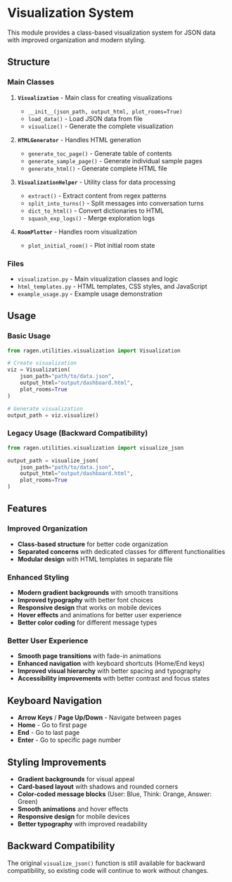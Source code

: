 # Visualization System

This module provides a class-based visualization system for JSON data with improved organization and modern styling.

## Structure

### Main Classes

1. **`Visualization`** - Main class for creating visualizations
   - `__init__(json_path, output_html, plot_rooms=True)`
   - `load_data()` - Load JSON data from file
   - `visualize()` - Generate the complete visualization

2. **`HTMLGenerator`** - Handles HTML generation
   - `generate_toc_page()` - Generate table of contents
   - `generate_sample_page()` - Generate individual sample pages
   - `generate_html()` - Generate complete HTML file

3. **`VisualizationHelper`** - Utility class for data processing
   - `extract()` - Extract content from regex patterns
   - `split_into_turns()` - Split messages into conversation turns
   - `dict_to_html()` - Convert dictionaries to HTML
   - `squash_exp_logs()` - Merge exploration logs

4. **`RoomPlotter`** - Handles room visualization
   - `plot_initial_room()` - Plot initial room state

### Files

- `visualization.py` - Main visualization classes and logic
- `html_templates.py` - HTML templates, CSS styles, and JavaScript
- `example_usage.py` - Example usage demonstration

## Usage

### Basic Usage

```python
from ragen.utilities.visualization import Visualization

# Create visualization
viz = Visualization(
    json_path="path/to/data.json",
    output_html="output/dashboard.html",
    plot_rooms=True
)

# Generate visualization
output_path = viz.visualize()
```

### Legacy Usage (Backward Compatibility)

```python
from ragen.utilities.visualization import visualize_json

output_path = visualize_json(
    json_path="path/to/data.json",
    output_html="output/dashboard.html",
    plot_rooms=True
)
```

## Features

### Improved Organization
- **Class-based structure** for better code organization
- **Separated concerns** with dedicated classes for different functionalities
- **Modular design** with HTML templates in separate file

### Enhanced Styling
- **Modern gradient backgrounds** with smooth transitions
- **Improved typography** with better font choices
- **Responsive design** that works on mobile devices
- **Hover effects** and animations for better user experience
- **Better color coding** for different message types

### Better User Experience
- **Smooth page transitions** with fade-in animations
- **Enhanced navigation** with keyboard shortcuts (Home/End keys)
- **Improved visual hierarchy** with better spacing and typography
- **Accessibility improvements** with better contrast and focus states

## Keyboard Navigation

- **Arrow Keys** / **Page Up/Down** - Navigate between pages
- **Home** - Go to first page
- **End** - Go to last page
- **Enter** - Go to specific page number

## Styling Improvements

- **Gradient backgrounds** for visual appeal
- **Card-based layout** with shadows and rounded corners
- **Color-coded message blocks** (User: Blue, Think: Orange, Answer: Green)
- **Smooth animations** and hover effects
- **Responsive design** for mobile devices
- **Better typography** with improved readability

## Backward Compatibility

The original `visualize_json()` function is still available for backward compatibility, so existing code will continue to work without changes.